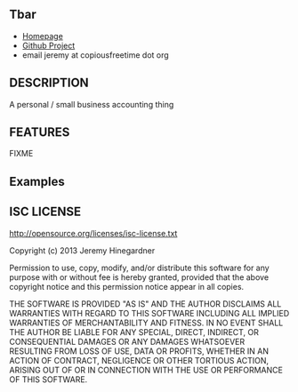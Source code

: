 ## Tbar

* [Homepage](https://github.com/copiousfreetime/tbar/)
* [Github Project](https://github.com/copiousfreetime/tbar)
* email jeremy at copiousfreetime dot org

## DESCRIPTION

A personal / small business accounting thing

## FEATURES

  FIXME

## Examples

## ISC LICENSE

http://opensource.org/licenses/isc-license.txt

Copyright (c) 2013 Jeremy Hinegardner

Permission to use, copy, modify, and/or distribute this software for any
purpose with or without fee is hereby granted, provided that the above
copyright notice
and this permission notice appear in all copies.

THE SOFTWARE IS PROVIDED "AS IS" AND THE AUTHOR DISCLAIMS ALL WARRANTIES
WITH REGARD TO THIS SOFTWARE INCLUDING ALL IMPLIED WARRANTIES OF
MERCHANTABILITY AND FITNESS. IN NO EVENT SHALL THE AUTHOR BE LIABLE FOR
ANY SPECIAL, DIRECT, INDIRECT, OR CONSEQUENTIAL DAMAGES OR ANY DAMAGES
WHATSOEVER RESULTING FROM LOSS OF USE, DATA OR PROFITS, WHETHER IN AN
ACTION OF CONTRACT, NEGLIGENCE OR OTHER TORTIOUS ACTION, ARISING OUT OF
OR IN CONNECTION WITH THE USE OR PERFORMANCE OF THIS SOFTWARE.

